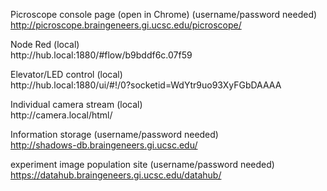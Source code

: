 Picroscope console page (open in Chrome) (username/password needed)  
http://picroscope.braingeneers.gi.ucsc.edu/picroscope/  

Node Red (local)  
http://<hub name>hub.local:1880/#flow/b9bddf6c.07f59  

Elevator/LED control (local)  
http://<hub name>hub.local:1880/ui/#!/0?socketid=WdYtr9uo93XyFGbDAAAA  

Individual camera stream (local)  
http://camera<camera identifier><camera number>.local/html/  

Information storage (username/password needed)  
http://shadows-db.braingeneers.gi.ucsc.edu/  

experiment image population site (username/password needed)  
https://datahub.braingeneers.gi.ucsc.edu/datahub/  
